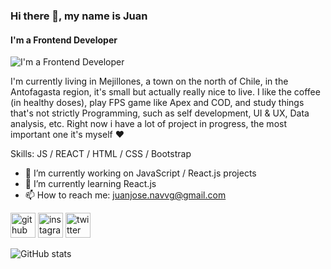  ### Hi there 👋, my name is **Juan**
#### I'm a Frontend Developer
![I'm a Frontend Developer](https://i.ibb.co/nzLtv3T/Welcome.png)

I'm currently living in Mejillones, a town on the north of Chile, in the Antofagasta region, it's small but actually really nice to live.
I like the coffee (in healthy doses), play FPS game like Apex and COD, and study things that's not strictly Programming, such as self development, UI & UX, Data analysis, etc.
Right now i have a lot of project in progress, the most important one it's myself ❤️

Skills: JS / REACT / HTML / CSS / Bootstrap

- 🔭 I’m currently working on JavaScript / React.js projects 
- 🌱 I’m currently learning React.js 
- 📫 How to reach me: juanjose.navvg@gmail.com 


[<img src='https://cdn.jsdelivr.net/npm/simple-icons@3.0.1/icons/github.svg' alt='github' height='40'>](https://github.com/juannjo)  [<img src='https://cdn.jsdelivr.net/npm/simple-icons@3.0.1/icons/instagram.svg' alt='instagram' height='40'>](https://www.instagram.com/juanjonv9/)  [<img src='https://cdn.jsdelivr.net/npm/simple-icons@3.0.1/icons/twitter.svg' alt='twitter' height='40'>](https://twitter.com/@_juannjo)  

![GitHub stats](https://github-readme-stats.vercel.app/api?username=juannjo&show_icons=true)  

